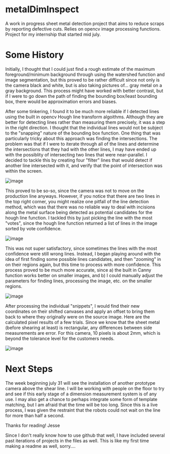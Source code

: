 # metalDimInspect

A work in progress sheet metal detection project that aims to reduce scraps by reporting defective cuts. Relies on opencv image processing functions. Project for my internship that started mid july. 


# Some History
Initially, I thought that I could just find a rough estimate of the maximum foreground/minimum background through using the watershed function and image segmentation, but this proved to be rather difficult since not only is the camera black and white, but is also taking pictures of... gray metal on a gray background. This process might have worked with better contrast, but if I were to go down the path of finding the bounding box/least bounding box, there would be approximation errors and biases. 

After some tinkering, I found it to be much more reliable if I detected lines using the built in opencv Hough line transform algoithms. Although they are better for detecting lines rather than measuring them precisely, it was a step in the right direction. I thought that the individual lines would not be subject to the "snapping" nature of the bounding box function. One thing that was particularly tricky about this approach was finding the intersections. The problem was that if I were to iterate through all of the lines and determine the intersections that they had with the other lines, I may have ended up with the possiblity of intersecting two lines that were near-parallel. I decided to tackle this by creating four "filter" lines that would detect if another line intersected with it, and verify that the point of intersection was within the screen. 

![image](https://github.com/cascino/metalDimInspect/assets/103715998/7bc0cac1-5618-4155-8f17-f4437a3f81bd)

This proved to be so-so, since the camera was not to move on the production line anyways. However, if you notice that there are two lines in the top right corner, you might realize one pitfall of the line detection method, which was that there was no reliable way to deal with incisions along the metal surface being detected as potential candidates for the hough line function. I tackled this by just picking the line with the most "votes", since the hough line function returned a list of lines in the image sorted by vote confidence. 

![image](https://github.com/cascino/metalDimInspect/assets/103715998/3b5a750d-b7f4-4174-a24e-493a803f1c8e)

This was not super satisfactory, since sometimes the lines with the most confidence were still wrong lines. Instead, I began playing around with the idea of first finding some possible lines candidates, and then "zooming" in on their regions again, but this time to process with more confidence. This process proved to be much more accurate, since a) the built in Canny function works better on smaller images, and b) I could manually adjust the parameters for finding lines, processing the image, etc. on the smaller regions. 

![image](https://github.com/cascino/metalDimInspect/assets/103715998/7fc0ecca-80b7-41cf-91b1-384e7f5d06a9)

After processing the individual "snippets", I would find their new coordinates on their shifted canvases and apply an offset to bring them back to where they originally were on the source image. Here are the calculated pixel results of a few trials. Since we know that the sheet metal (before shearing at least) is rectangular, any differences between side measurements are error. For this camera, 10 pixels is about 2mm, which is beyond the tolerance level for the customers needs. 

![image](https://github.com/cascino/metalDimInspect/assets/103715998/ca110bca-1c8a-4691-9036-ff66dfdd1d6d)


# Next Steps
The week beginning july 31 will see the installation of another prototype camera above the shear line. I will be working with people on the floor to try and see if this early stage of a dimension measurement system is of any use. I may also get a chance to perhaps integrate some form of template matching, but I am afraid that the time will be too long. Since this is a live process, I was given the restraint that the robots could not wait on the line for more than half a second.


Thanks for reading!
Jesse




Since I don't really know how to use github that well, I have included several past iterations of projects in the files as well. This is like my first time making a readme as well, sorry.... 
